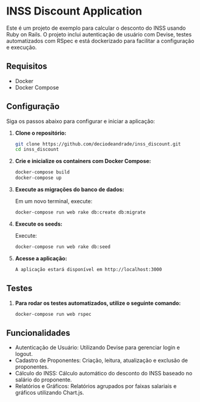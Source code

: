 # INSS Discount Application

Este é um projeto de exemplo para calcular o desconto do INSS usando Ruby on Rails. O projeto inclui autenticação de usuário com Devise, testes automatizados com RSpec e está dockerizado para facilitar a configuração e execução.

## Requisitos

- Docker
- Docker Compose

## Configuração

Siga os passos abaixo para configurar e iniciar a aplicação:

1. **Clone o repositório:**

   ```bash
   git clone https://github.com/deciodeandrade/inss_discount.git
   cd inss_discount

2. **Crie e inicialize os containers com Docker Compose:**

   ```bash
   docker-compose build
   docker-compose up

3. **Execute as migrações do banco de dados:**

   Em um novo terminal, execute:
   ```bash
   docker-compose run web rake db:create db:migrate

5. **Execute os seeds:**

   Execute:
   ```bash
   docker-compose run web rake db:seed

6. **Acesse a aplicação:**

   ```bash
   A aplicação estará disponível em http://localhost:3000

## Testes

1. **Para rodar os testes automatizados, utilize o seguinte comando:**
   ```bash
   docker-compose run web rspec

## Funcionalidades
- Autenticação de Usuário: Utilizando Devise para gerenciar login e logout.
- Cadastro de Proponentes: Criação, leitura, atualização e exclusão de proponentes.
- Cálculo do INSS: Cálculo automático do desconto do INSS baseado no salário do proponente.
- Relatórios e Gráficos: Relatórios agrupados por faixas salariais e gráficos utilizando Chart.js.


